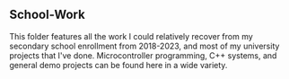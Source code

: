 ## School-Work

This folder features all the work I could relatively recover from my secondary school enrollment from 2018-2023, and most of my university projects that I've done.
Microcontroller programming, C++ systems, and general demo projects can be found here in a wide variety.
